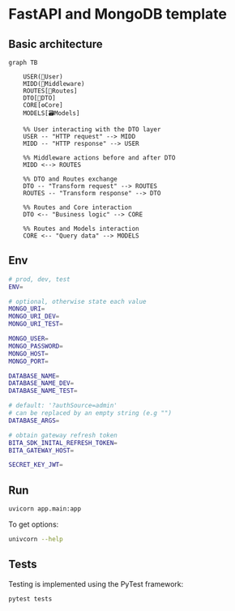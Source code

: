 # FastAPI and MongoDB template

## Basic architecture
```mermaid
graph TB
  
    USER(👤User)
    MIDD(🔗Middleware)
    ROUTES[🚦Routes]
    DTO[📄DTO]
    CORE[⚙️Core]
    MODELS[🗃️Models]

    %% User interacting with the DTO layer
    USER -- "HTTP request" --> MIDD
    MIDD -- "HTTP response" --> USER

    %% Middleware actions before and after DTO
    MIDD <--> ROUTES

    %% DTO and Routes exchange
    DTO -- "Transform request" --> ROUTES
    ROUTES -- "Transform response" --> DTO

    %% Routes and Core interaction
    DTO <-- "Business logic" --> CORE

    %% Routes and Models interaction
    CORE <-- "Query data" --> MODELS
```

## Env
```bash
# prod, dev, test
ENV=

# optional, otherwise state each value
MONGO_URI=
MONGO_URI_DEV=
MONGO_URI_TEST=

MONGO_USER=
MONGO_PASSWORD=
MONGO_HOST=
MONGO_PORT=

DATABASE_NAME=
DATABASE_NAME_DEV=
DATABASE_NAME_TEST=

# default: '?authSource=admin'
# can be replaced by an empty string (e.g "")
DATABASE_ARGS=

# obtain gateway refresh token
BITA_SDK_INITAL_REFRESH_TOKEN=
BITA_GATEWAY_HOST=

SECRET_KEY_JWT=
```

## Run
```bash
uvicorn app.main:app
```

To get options:
```bash
univcorn --help
```


## Tests
Testing is implemented using the PyTest framework:
```bash
pytest tests
```

